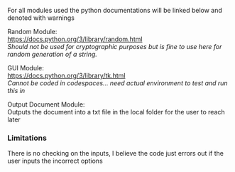 For all modules used the python documentations will be linked below and denoted with warnings 

Random Module: \
https://docs.python.org/3/library/random.html \
*Should not be used for cryptographic purposes but is fine to use here for random generation of a string.*

GUI Module: \
https://docs.python.org/3/library/tk.html \
*Cannot be coded in codespaces... need actual environment to test and run this in*

Output Document Module: \
Outputs the document into a txt file in the local folder for the user to reach later

### Limitations 
There is no checking on the inputs, I believe the code just errors out if the user inputs the incorrect options 
